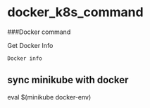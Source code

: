 # docker_k8s_command

###Docker command

Get Docker Info 

 ```Docker info```

## sync minikube with docker

   eval $(minikube docker-env)

   
